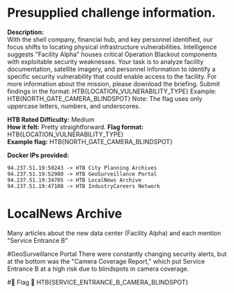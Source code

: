 # Presupplied challenge information.
**Description:**   
With the shell company, financial hub, and key personnel identified, our focus shifts to locating physical infrastructure vulnerabilities. Intelligence suggests "Facility Alpha" houses critical Operation Blackout components with exploitable security weaknesses. Your task is to analyze facility documentation, satellite imagery, and personnel information to identify a specific security vulnerability that could enable access to the facility. For more information about the mission, please download the briefing. Submit findings in the format: HTB{LOCATION_VULNERABILITY_TYPE} Example: HTB{NORTH_GATE_CAMERA_BLINDSPOT} Note: The flag uses only uppercase letters, numbers, and underscores.   

**HTB Rated Difficulty:** Medium   
**How it felt:** Pretty straightforward.
**Flag format:** HTB{LOCATION_VULNERABILITY_TYPE}   
**Example flag:** HTB{NORTH_GATE_CAMERA_BLINDSPOT}   

**Docker IPs provided:**
```
94.237.51.19:50243 -> HTB City Planning Archives
94.237.51.19:52980 -> HTB GeoSurveillance Portal
94.237.51.19:34705 -> HTB LocalNews Archive
94.237.51.19:47108 -> HTB IndustryCareers Network
```
# LocalNews Archive
Many articles about the new data center (Facility Alpha) and each mention "Service Entrance B"

#GeoSurveillance Portal
There were constantly changing security alerts, but at the bottom was the "Camera Coverage Report," which put Service Entrance B at a high risk due to blindspots in camera coverage.

#🏁 Flag 🏁
HTB{SERVICE_ENTRANCE_B_CAMERA_BLINDSPOT}

